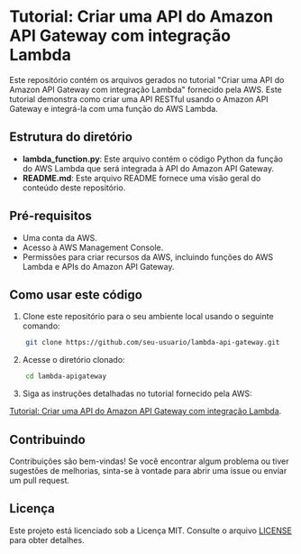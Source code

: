 # Tutorial: Criar uma API do Amazon API Gateway com integração Lambda

Este repositório contém os arquivos gerados no tutorial "Criar uma API do Amazon API Gateway com integração Lambda" fornecido pela AWS. Este tutorial demonstra como criar uma API RESTful usando o Amazon API Gateway e integrá-la com uma função do AWS Lambda.

## Estrutura do diretório

- **lambda_function.py**: Este arquivo contém o código Python da função do AWS Lambda que será integrada à API do Amazon API Gateway.
- **README.md**: Este arquivo README fornece uma visão geral do conteúdo deste repositório.

## Pré-requisitos

- Uma conta da AWS.
- Acesso à AWS Management Console.
- Permissões para criar recursos da AWS, incluindo funções do AWS Lambda e APIs do Amazon API Gateway.

## Como usar este código

1. Clone este repositório para o seu ambiente local usando o seguinte comando:
```bash
    git clone https://github.com/seu-usuario/lambda-api-gateway.git
```


2. Acesse o diretório clonado:
```bash
    cd lambda-apigateway
```


3. Siga as instruções detalhadas no tutorial fornecido pela AWS: 

[Tutorial: Criar uma API do Amazon API Gateway com integração Lambda](https://docs.aws.amazon.com/pt_br/lambda/latest/dg/services-apigateway-tutorial.html).

## Contribuindo

Contribuições são bem-vindas! Se você encontrar algum problema ou tiver sugestões de melhorias, sinta-se à vontade para abrir uma issue ou enviar um pull request.

## Licença

Este projeto está licenciado sob a Licença MIT. Consulte o arquivo [LICENSE](LICENSE) para obter detalhes.
